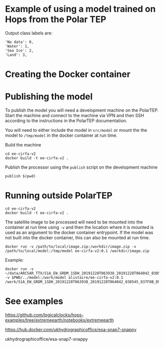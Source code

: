 # Example of using a model trained on Hops from the Polar TEP

Output class labels are:

    'No data': 0,
    'Water': 1,
    'Sea Ice': 2,
    'Land': 3,



# Creating the Docker container

# Publishing the model
To publish the model you will need a development machine on the PolarTEP.
Start the machine and connect to the machine via VPN and then SSH according to the instructions in the PolarTEP documentation.

You will need to either include the model in `src/model` or mount the the model to `/tmp/model` in the docker container at run time.

Build the machine

    cd ee-cirfa-v2 
    docker build -t ee-cirfa-v2 .

Publish the processor using the `publish` script on the development machine

    publish $(pwd)


# Running outside PolarTEP

    cd ee-cirfa-v2
    docker build -t ee-cirfa-v2 .

The satellite image to be processed will need to be mounted into the container at run time using `-v` and then the location where it is mounted is used as an argument to the docker container entrypoint. If the model was not built into the docker container, this can also be mounted at run time.

    docker run -v /path/to/local/image.zip:/workdir/image.zip -v /path/to/local/model:/tmp/model ee-cirfa-v2:0.1 /workdir/image.zip

Example:

    docker run -v ~/data/ARCSAR_TTX/S1A_EW_GRDM_1SDH_20191228T063938_20191228T064042_030545_037F8B_D990.zip:/work/S1A_EW_GRDM_1SDH_20191228T063938_20191228T064042_030545_037F8B_D990.zip -v $PWD/../model:/work/model alistaire/ee-cirfa-v2:0.1 /work/S1A_EW_GRDM_1SDH_20191228T063938_20191228T064042_030545_037F8B_D990.zip

# See examples

https://github.com/logicalclocks/hops-examples/tree/extremeearth/notebooks/extremeearth

https://hub.docker.com/ukhydrographicoffice/esa-snap7-snappy

ukhydrographicoffice/esa-snap7-snappy

